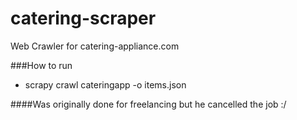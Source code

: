 # catering-scraper
Web Crawler for catering-appliance.com

###How to run
* scrapy crawl cateringapp -o items.json

####Was originally done for freelancing but he cancelled the job  :/
